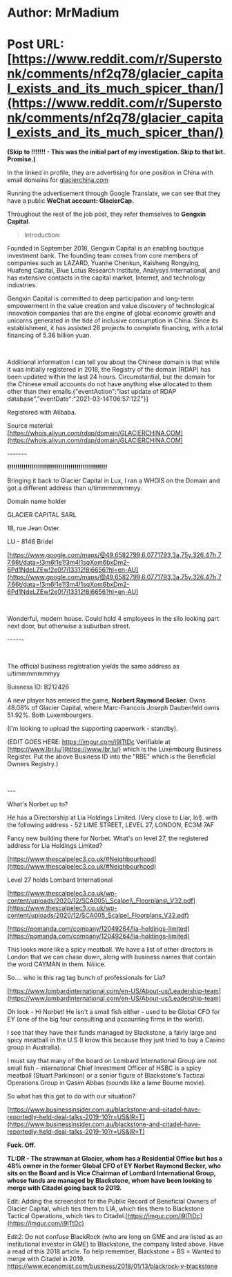 # Author: MrMadium
# Post URL: [https://www.reddit.com/r/Superstonk/comments/nf2q78/glacier_capital_exists_and_its_much_spicer_than/](https://www.reddit.com/r/Superstonk/comments/nf2q78/glacier_capital_exists_and_its_much_spicer_than/)


**(Skip to !!!!!!! - This was the initial part of my investigation. Skip to that bit. Promise.)**

In the linked in profile, they are advertising for one position in China with email domains for [glacierchina.com](https://glacierchina.com)

Running the advertisement through Google Translate, we can see that they have a public **WeChat account: GlacierCap.**

Throughout the rest of the job post, they refer themselves to **Gengxin Capital**.

>Introduction:

Founded in September 2018, Gengxin Capital is an enabling boutique investment bank. The founding team comes from core members of companies such as LAZARD, Yuanhe Chenkun, Kaisheng Rongying, Huafeng Capital, Blue Lotus Research Institute, Analysys International, and has extensive contacts in the capital market, Internet, and technology industries.

Gengxin Capital is committed to deep participation and long-term empowerment in the value creation and value discovery of technological innovation companies that are the engine of global economic growth and unicorns generated in the tide of inclusive consumption in China. Since its establishment, it has assisted 26 projects to complete financing, with a total financing of 5.36 billion yuan.

&#x200B;

Additional information I can tell you about the Chinese domain is that while it was initially registered in 2018, the Registry of the domain (RDAP) has been updated within the last 24 hours. Circumstantial, but the domain for the Chinese email accounts do not have anything else allocated to them other than their emails.{"eventAction":"last update of RDAP database","eventDate":"2021-03-14T06:57:12Z"}\]

Registered with Alibaba.

Source material: [https://whois.aliyun.com/rdap/domain/GLACIERCHINA.COM](https://whois.aliyun.com/rdap/domain/GLACIERCHINA.COM)

\-------

**!!!!!!!!!!!!!!!!!!!!!!!!!!!!!!!!!!!!!!!!!!!!!!!!!**

Bringing it back to Glacier Capital in Lux, I ran a WHOIS on the Domain and got a different address than u/timmmmmmmyy.

Domain name holder

GLACIER CAPITAL SARL

18, rue Jean Oster

LU - 8146 Bridel

[https://www.google.com/maps/@49.6582799,6.0771793,3a,75y,326.47h,77.66t/data=!3m6!1e1!3m4!1sqXom6bxDm2-6Pd1NdeLZEw!2e0!7i13312!8i6656?hl=en-AU](https://www.google.com/maps/@49.6582799,6.0771793,3a,75y,326.47h,77.66t/data=!3m6!1e1!3m4!1sqXom6bxDm2-6Pd1NdeLZEw!2e0!7i13312!8i6656?hl=en-AU)

&#x200B;

Wonderful, modern house. Could hold 4 employees in the silo looking part next door, but otherwise a suburban street.

\------

&#x200B;

The official business registration yields the same address as u/timmmmmmmyy

Buisness ID: B212426

A new player has entered the game, **Norbert Raymond Becker.** Owns 48.08% of Glacier Capital, where Marc-Francois Joseph Daubenfeld owns 51.92%. Both Luxembourgers.

(I'm looking to upload the supporting paperwork - standby).  


(EDIT GOES HERE:  https://imgur.com/i9lTtDc Verifiable at [https://www.lbr.lu/](https://www.lbr.lu/) which is the Luxembourg Business Register. Put the above Business ID into the "RBE" which is the Beneficial Owners Registry.)

&#x200B;

\---

What's Norbet up to?

He has a Directorship at Lia Holdings Limited. (Very close to Liar, lol). with the following address - 52 LIME STREET, LEVEL 27, LONDON, EC3M 7AF

Fancy new building there for Norbet. What's on level 27, the registered address for Lia Holdings Limited?

[https://www.thescalpelec3.co.uk/#Neighbourhood](https://www.thescalpelec3.co.uk/#Neighbourhood)

Level 27 holds Lombard International

[https://www.thescalpelec3.co.uk/wp-content/uploads/2020/12/SCA005\_Scalpel\_Floorplans\_V32.pdf](https://www.thescalpelec3.co.uk/wp-content/uploads/2020/12/SCA005_Scalpel_Floorplans_V32.pdf)

[https://pomanda.com/company/12049264/lia-holdings-limited](https://pomanda.com/company/12049264/lia-holdings-limited)

This looks more like a spicy meatball. We have a list of other directors in London that we can chase down, along with business names that contain the word CAYMAN in them. Niiiice.

So.... who is this rag tag bunch of professionals for Lia?

[https://www.lombardinternational.com/en-US/About-us/Leadership-team](https://www.lombardinternational.com/en-US/About-us/Leadership-team)

Oh look - Hi Norbet! He isn't a small fish either - used to be Global CFO for EY (one of the big four consulting and accounting firms in the world).

I see that they have their funds managed by Blackstone, a fairly large and spicy meatball in the U.S (I know this because they just tried to buy a Casino group in Australia).

I must say that many of the board on Lombard International Group are not small fish - international Chief Investment Officer of HSBC is a spicy meatball (Stuart Parkinson) or a senior figure of Blackstone's Tactical Operations Group in Qasim Abbas (sounds like a lame Bourne movie).

So what has this got to do with our situation?

[https://www.businessinsider.com.au/blackstone-and-citadel-have-reportedly-held-deal-talks-2019-10?r=US&IR=T](https://www.businessinsider.com.au/blackstone-and-citadel-have-reportedly-held-deal-talks-2019-10?r=US&IR=T)

**Fuck. Off.**

**TL:DR - The strawman at Glacier, whom has a Residential Office but has a 48% owner in the former Global CFO of EY Norbet Raymond Becker, who sits on the Board and is Vice Chairman of Lombard International Group,  whose funds are managed by Blackstone, whom have been looking to merge with Citadel going back to 2019.**

Edit: Adding the screenshot for the Public Record of Beneficial Owners of Glacier Capital, which ties them to LIA, which ties them to Blackstone Tactical Operations, which ties to Citadel.[https://imgur.com/i9lTtDc](https://imgur.com/i9lTtDc)

Edit2: Do not confuse BlackRock (who are long on GME and are listed as an institutional investor in GME) to Blackstone, the company listed above. Have a read of this 2018 article. To help remember, Blackstone = BS = Wanted to merge with Citadel in 2019. https://www.economist.com/business/2018/01/13/blackrock-v-blackstone